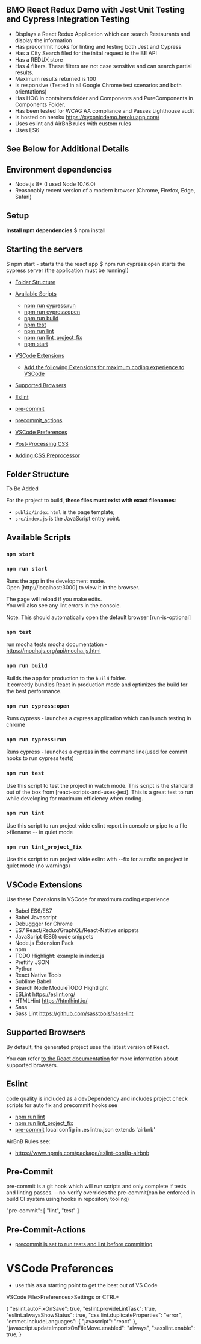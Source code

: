 ## BMO React Redux Demo with Jest Unit Testing and Cypress Integration Testing
- Displays a React Redux Application which can search Restaurants and display the information
- Has precommit hooks for linting and testing both Jest and Cypress
- Has a City Search filed for the inital request to the BE API
- Has a REDUX store
- Has 4 filters. These filters are not case sensitive and can search partial results.
- Maximum results returned is 100
- Is responsive (Tested in all Google Chrome test scenarios and both orientations)
- Has HOC in containers folder and Components and PureComponents in Components Folder.
- Has been tested for WCAG AA compliance and Passes Lighthouse audit
- Is hosted on heroku https://xyconicdemo.herokuapp.com/
- Uses eslint and AirBnB rules with custom rules
- Uses ES6

## See Below for Additional Details


## Environment dependencies

- Node.js 8+ (I used Node 10.16.0)
- Reasonably recent version of a modern browser (Chrome, Firefox, Edge, Safari)

## Setup
**Install npm dependencies**
$ npm install

## Starting the servers
$ npm start - starts the the react app
$ npm run cypress:open starts the cypress server (the application must be running!)

- [Folder Structure](#folder-structure)
- [Available Scripts](#available-scripts)
  - [npm run cypress:run](#npm-cypress:run)
  - [npm run cypress:open](#npm-cypress:open)
  - [npm run build](#npm-run-build)
  - [npm test](#npm-test)
  - [npm run lint](#npm-run-lint)
  - [npm run lint_project_fix](#npm-run-lint_project_fix)
  - [npm start](#npm-start)

- [VSCode Extensions](#vscode-extensions)
  - [Add the following Extensions for maximum coding experience to VSCode](#vscode-extensions)
- [Supported Browsers](#supported-browsers)
- [Eslint](#eslint)
- [pre-commit](#pre-commit)
- [precommit_actions](#pre-Commit-Actions)
- [VSCode Preferences](#VSCode-Preferences)
- [Post-Processing CSS](#Post-Processing-CSS)
- [Adding CSS Preprocessor](#Adding-CSS-Preprocessor)

## Folder Structure

To Be Added

  For the project to build, **these files must exist with exact filenames**:

* `public/index.html` is the page template;
* `src/index.js` is the JavaScript entry point.

## Available Scripts

  ### `npm start`
  ### `npm run start`

  Runs the app in the development mode.<br>
  Open [http://localhost:3000] to view it in the browser.

  The page will reload if you make edits.<br>
  You will also see any lint errors in the console.

  Note: This should automatically open the default browser [run-is-optional]

  ### `npm test`
  run mocha tests
  mocha documentation - https://mochajs.org/api/mocha.js.html

  ### `npm run build`

  Builds the app for production to the `build` folder.<br>
  It correctly bundles React in production mode and optimizes the build for the best performance.

  ### `npm run cypress:open`

  Runs cypress - launches a cypress application which can launch testing in chrome

  ### `npm run cypress:run`

  Runs cypress - launches a cypress in the command line(used for commit hooks to run cypress tests)

  ### `npm run test`

  Use this script to test the project in watch mode. This script is the standard out of the box from [react-scripts-and-uses-jest]. This is a great test to run while developing for maximum efficiency when coding.
  
  ### `npm run lint`

  Use this script to run project wide eslint report in console or pipe to a file >filename -- in quiet mode

  ### `npm run lint_project_fix`

  Use this script to run project wide eslint with --fix for autofix on project in quiet mode (no warnings)

## VSCode Extensions 

Use these Extensions in VSCode for maximum coding experience

- Babel ES6/ES7
- Babel Javascript
- Debuggger for Chrome
- ES7 React/Redux/GraphQL/React-Native snippets
- JavaScript (ES6) code snippets
- Node.js Extension Pack
- npm
- TODO Highlight: example in index.js
- Prettify JSON
- Python
- React Native Tools
- Sublime Babel
- Search Node ModuleTODO Hightlight
- ESLint https://eslint.org/
- HTMLHint https://htmlhint.io/
- Sass
- Sass Lint https://github.com/sasstools/sass-lint


## Supported Browsers

By default, the generated project uses the latest version of React.

You can refer [to the React documentation](https://reactjs.org/docs/react-dom.html#browser-support) for more information about supported browsers.

## Eslint
code quality is included as a devDependency and includes project check scripts for auto fix and precommit hooks
see 
- [npm run lint](#npm-run-lint)
- [npm run lint_project_fix](#npm-run-lint_project_fix)
- [pre-commit](#pre-commit)
local config in .eslintrc.json
extends 'airbnb'


AirBnB Rules see:
- https://www.npmjs.com/package/eslint-config-airbnb

## Pre-Commit

pre-commit is a git hook which will run scripts and only complete if tests and linting passes.
--no-verify overrides the pre-commit(can be enforced in build CI system using hooks in repository tooling)

"pre-commit": [
    "lint",
    "test"
  ]

## Pre-Commit-Actions
- [precommit is set to run tests and lint before committing](#pre-Commit-Actions)

# VSCode Preferences
- use this as a starting point to get the best out of VS Code

VSCode File>Preferences>Settings or CTRL+

{
  "eslint.autoFixOnSave": true,
  "eslint.provideLintTask": true,
  "eslint.alwaysShowStatus": true,
  "css.lint.duplicateProperties": "error",
  "emmet.includeLanguages": {
    "javascript": "react"
  },
  "javascript.updateImportsOnFileMove.enabled": "always",
  "sasslint.enable": true,
}





